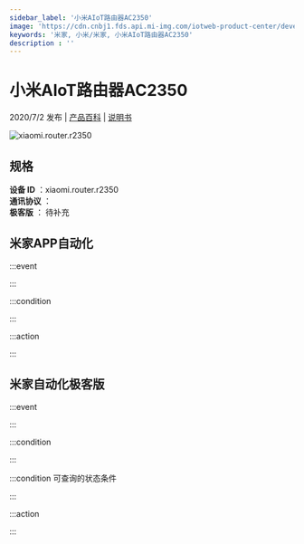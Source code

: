 ```yaml
---
sidebar_label: '小米AIoT路由器AC2350'
image: 'https://cdn.cnbj1.fds.api.mi-img.com/iotweb-product-center/developer_1588905621680MBL6YqzF.png?GalaxyAccessKeyId=AKVGLQWBOVIRQ3XLEW&Expires=9223372036854775807&Signature=qBxV1C3+wx9+t0kqaPiZ3jKCSww='
keywords: '米家, 小米/米家, 小米AIoT路由器AC2350'
description : ''
---
```

# 小米AIoT路由器AC2350

2020/7/2 发布 | [产品百科](https://home.mi.com/webapp/content/baike/product/index.html?model=xiaomi.router.r2350/) | [说明书](https://home.mi.com/views/introduction.html?model=xiaomi.router.r2350&region=cn)

![xiaomi.router.r2350](https://cdn.cnbj1.fds.api.mi-img.com/iotweb-product-center/developer_1588905621680MBL6YqzF.png?GalaxyAccessKeyId=AKVGLQWBOVIRQ3XLEW&Expires=9223372036854775807&Signature=qBxV1C3+wx9+t0kqaPiZ3jKCSww=)

## 规格  
> 
**设备 ID** ：xiaomi.router.r2350  
**通讯协议** ：  
**极客版**  ： 待补充 


## 米家APP自动化  

:::event  

:::

:::condition  

:::

:::action   

:::

## 米家自动化极客版  

:::event  

:::

:::condition  

:::

:::condition 可查询的状态条件  

:::

:::action  

:::

        
